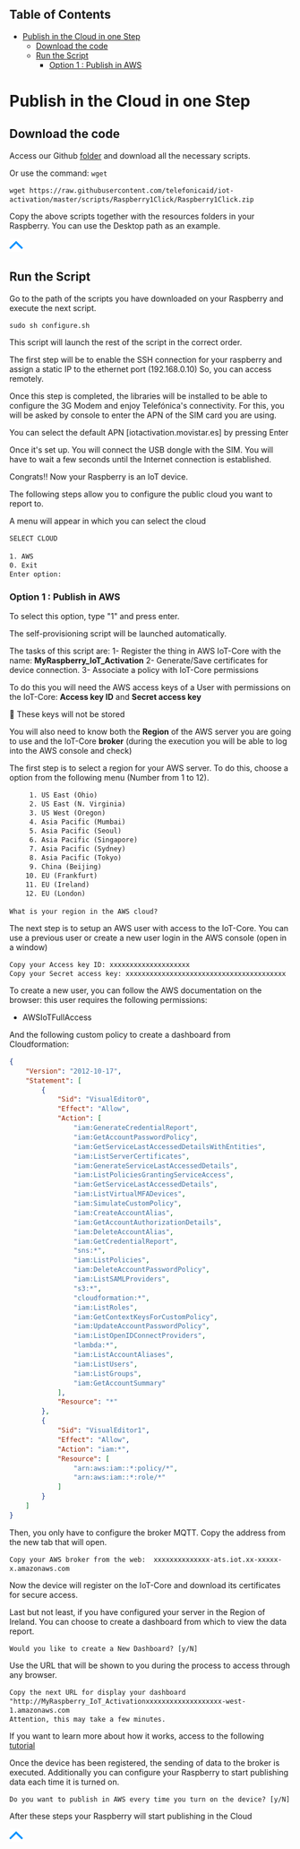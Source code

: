 ## Table of Contents
- [Publish in the Cloud in one Step](#publish-in-the-cloud-in-one-step)
  * [Download the code](#download-the-code)
  * [Run the Script](#run-the-script)
    - [Option 1 : Publish in AWS](#option-1--publish-in-aws)

# Publish in the Cloud in one Step

## Download the code

Access our Github [folder](https://github.com/telefonicaid/iot-activation/tree/master/scripts/Raspberry1Click) 
and download all the necessary scripts.

Or use the command: `wget`

```
wget https://raw.githubusercontent.com/telefonicaid/iot-activation/master/scripts/Raspberry1Click/Raspberry1Click.zip
```

Copy the above scripts together with the resources folders in your Raspberry.
You can use the Desktop path as an example.

[![pic](pictures/utils/arrow_up.png)](#table-of-contents)


## Run the Script

Go to the path of the scripts you have downloaded on your Raspberry and execute the next script.

```
sudo sh configure.sh
```
This script will launch the rest of the script in the correct order.

The first step will be to enable the SSH connection for your raspberry and assign a static IP to the ethernet port (192.168.0.10)
So, you can access remotely.

Once this step is completed, the libraries will be installed to be able to configure the 3G Modem and enjoy Telefónica's connectivity.
For this, you will be asked by console to enter the APN of the SIM card you are using.

You can select the default APN [iotactivation.movistar.es] by pressing Enter

Once it's set up. You will connect the USB dongle with the SIM. You will have to wait a few seconds until 
the Internet connection is established.

Congrats!! Now your Raspberry is an IoT device.

The following steps allow you to configure the public cloud you want to report to.

A menu will appear in which you can select the cloud

```
SELECT CLOUD

1. AWS
0. Exit
Enter option:
```

### Option 1 : Publish in AWS

To select this option, type "1" and press enter.

The self-provisioning script will be launched automatically.

The tasks of this script are:
1- Register the thing in AWS IoT-Core with the name: **MyRaspberry_IoT_Activation**
2- Generate/Save certificates for device connection.
3- Associate a policy with IoT-Core permissions

To do this you will need the AWS access keys of a User with permissions on the IoT-Core:
**Access key ID** and **Secret access key**

&#x1F4CD;
These keys will not be stored

You will also need to know both the **Region** of the AWS server you are going to use and the IoT-Core **broker** 
(during the execution you will be able to log into the AWS console and check)

The first step is to select a region for your AWS server. To do this, choose a option from the following menu (Number from 1 to 12).

```
     1. US East (Ohio)
     2. US East (N. Virginia)
     3. US West (Oregon)
     4. Asia Pacific (Mumbai)
     5. Asia Pacific (Seoul)
     6. Asia Pacific (Singapore)
     7. Asia Pacific (Sydney)
     8. Asia Pacific (Tokyo)
     9. China (Beijing)
    10. EU (Frankfurt)
    11. EU (Ireland)
    12. EU (London)

What is your region in the AWS cloud?
```

The next step is to setup an AWS user with access to the IoT-Core.
You can use a previous user or create a new user login in the AWS console (open in a window)

```
Copy your Access key ID: xxxxxxxxxxxxxxxxxxxx
Copy your Secret access key: xxxxxxxxxxxxxxxxxxxxxxxxxxxxxxxxxxxxxxxx
```

To create a new user, you can follow the AWS documentation on the browser:
this user requires the following permissions:

- AWSIoTFullAccess

And the following custom policy to create a dashboard from Cloudformation:

```json
{
    "Version": "2012-10-17",
    "Statement": [
        {
            "Sid": "VisualEditor0",
            "Effect": "Allow",
            "Action": [
                "iam:GenerateCredentialReport",
                "iam:GetAccountPasswordPolicy",
                "iam:GetServiceLastAccessedDetailsWithEntities",
                "iam:ListServerCertificates",
                "iam:GenerateServiceLastAccessedDetails",
                "iam:ListPoliciesGrantingServiceAccess",
                "iam:GetServiceLastAccessedDetails",
                "iam:ListVirtualMFADevices",
                "iam:SimulateCustomPolicy",
                "iam:CreateAccountAlias",
                "iam:GetAccountAuthorizationDetails",
                "iam:DeleteAccountAlias",
                "iam:GetCredentialReport",
                "sns:*",
                "iam:ListPolicies",
                "iam:DeleteAccountPasswordPolicy",
                "iam:ListSAMLProviders",
                "s3:*",
                "cloudformation:*",
                "iam:ListRoles",
                "iam:GetContextKeysForCustomPolicy",
                "iam:UpdateAccountPasswordPolicy",
                "iam:ListOpenIDConnectProviders",
                "lambda:*",
                "iam:ListAccountAliases",
                "iam:ListUsers",
                "iam:ListGroups",
                "iam:GetAccountSummary"
            ],
            "Resource": "*"
        },
        {
            "Sid": "VisualEditor1",
            "Effect": "Allow",
            "Action": "iam:*",
            "Resource": [
                "arn:aws:iam::*:policy/*",
                "arn:aws:iam::*:role/*"
            ]
        }
    ]
}
```


Then, you only have to configure the broker MQTT.
Copy the address from the new tab that will open.

```
Copy your AWS broker from the web:  xxxxxxxxxxxxxx-ats.iot.xx-xxxxx-x.amazonaws.com
```

Now the device will register on the IoT-Core and download its certificates for secure access.


Last but not least, if you have configured your server in the Region of Ireland. 
You can choose to create a dashboard from which to view the data report.

```
Would you like to create a New Dashboard? [y/N]
```

Use the URL that will be shown to you during the process to access through any browser.

```
Copy the next URL for display your dashboard
"http://MyRaspberry_IoT_Activationxxxxxxxxxxxxxxxxxxx-west-1.amazonaws.com
Attention, this may take a few minutes.
```

If you want to learn more about how it works, access to the following [tutorial](AWS_dashboard.md)

Once the device has been registered, the sending of data to the broker is executed.
Additionally you can configure your Raspberry to start publishing data each time it is turned on.

```
Do you want to publish in AWS every time you turn on the device? [y/N] 
```

After these steps your Raspberry will start publishing in the Cloud




[![pic](pictures/utils/arrow_up.png)](#table-of-contents)

